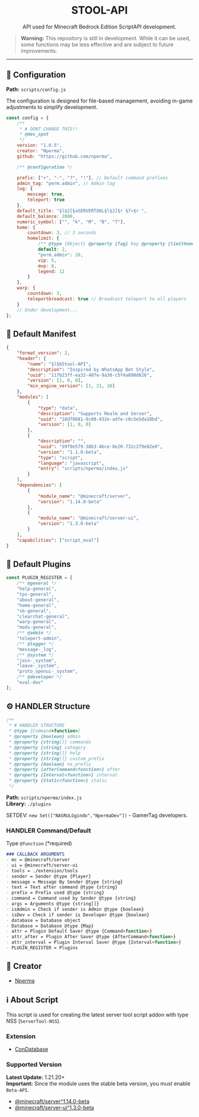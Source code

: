 <h1 align="center">STOOL-API</h1>
<p align="center">API used for Minecraft Bedrock Edition ScriptAPI development.</p>

> **Warning:** This repository is still in development. While it can be used, some functions may be less effective and are subject to future improvements.

---

## 📁 Configuration

**Path:** `scripts/config.js`

The configuration is designed for file-based management, avoiding in-game adjustments to simplify development.

```javascript
const config = {
    /** 
     * # DONT CHANGE THIS!!
     * @dev_spot 
     */
    version: "1.0.5",
    creator: "Nperma",
    github: "https://github.com/nperma",

    /** @configuration */

    prefix: ["+", "-", "?", "!"], // Default command prefixes
    admin_tag: "perm.admin", // Admin tag
    log: {
        message: true,
        teleport: true
    },
    default_title: "§l§2[§aSERVERTOOL§l§2]§r §7»§r ",
    default_balance: 2000,
    numeric_symbol: ["", "k", "M", "B", "T"],
    home: {
        countdown: 3, // 3 seconds
        homelimit: {
            /** @type {Object} @property {Tag} key @property {limithome} value */
            default: 2,
            "perm.admin": 20,
            vip: 5,
            mvp: 8,
            legend: 12
        }
    },
    warp: {
        countdown: 3,
        teleportbroadcast: true // Broadcast teleport to all players
    }
    // Under development...
};
```

## 📝 Default Manifest

```json
{
    "format_version": 2,
    "header": {
        "name": "§l§bStool-API",
        "description": "Inspired by WhatsApp Bot Style",
        "uuid": "117b23ff-ea32-407e-9a30-c5f4a890d626",
        "version": [1, 0, 0],
        "min_engine_version": [1, 21, 20]
    },
    "modules": [
        {
            "type": "data",
            "description": "Supports Realm and Server",
            "uuid": "10d70681-9c08-432e-adfe-c8c5e5da18bd",
            "version": [1, 0, 0]
        },
        {
            "description": "",
            "uuid": "59f9e579-38b3-4bce-8e20-732c2f9e82e0",
            "version": "1.1.0-beta",
            "type": "script",
            "language": "javascript",
            "entry": "scripts/nperma/index.js"
        }
    ],
    "dependencies": [
        {
            "module_name": "@minecraft/server",
            "version": "1.14.0-beta"
        },
        {
            "module_name": "@minecraft/server-ui",
            "version": "1.3.0-beta"
        }
    ],
    "capabilities": ["script_eval"]
}
```

## 🔌 Default Plugins

```javascript
const PLUGIN_REGISTER = [
    /** @general */
    "help-general",
    "tps-general",
    "about-general",
    "home-general",
    "sb-general",
    "clearchat-general",
    "warp-general",
    "mods-general",
    /** @admin */
    "teleport-admin",
    /** @logger */
    "message-_log",
    /** @system */
    "join-_system",
    "leave-_system",
    "proto_openui-_system",
    /** @developer */
    "eval-dev"
];
```

## ⚙️ HANDLER Structure

```javascript
/**
 * # HANDLER STRUCTURE
 * @type {Command<function>}
 * @property {boolean} admin
 * @property {string[]} commands
 * @property {string} category
 * @property {string[]} help
 * @property {string[]} custom_prefix
 * @property {boolean} no_prefix
 * @property {afterCommand<function>} after
 * @property {Interval<function>} interval
 * @property {Static<function>} static
 */
```

**Path:** `scripts/nperma/index.js`  
**Library:** `./plugins`

SETDEV: `new Set(["NASRULGgindo","NpermaDev"])` - GamerTag developers.

### HANDLER Command/Default

Type `@function` (*required)

```markdown
### CALLBACK ARGUMENTS
- mc = @minecraft/server
- ui = @minecraft/server-ui
- tools = ./extension/tools
- sender = Sender @type {Player}
- message = Message By Sender @type {string}
- text = Text after command @type {string}
- prefix = Prefix used @type {string}
- command = Command used by Sender @type {string}
- args = Arguments @type {string[]}
- isAdmin = Check if sender is Admin @type {boolean}
- isDev = Check if sender is Developer @type {boolean}
- database = Database object
- Database = Database @type {Map}
- attr = Plugin Default Saver @type {Command<function>}
- attr_after = Plugin After Saver @type {AfterCommand<function>}
- attr_interval = Plugin Interval Saver @type {Interval<function>}
- PLUGIN_REGISTER = Plugins
```

## 👤 Creator

- [Nperma](https://www.github.com/nperma)

## ℹ️ About Script

This script is used for creating the latest server tool script addon with type NSS (`ServerTool-NSS`).

### Extension

- [ConDatabase](https://github.com/Con-JS-Development/Con-Database)

### Supported Version

**Latest Update:** 1.21.20+  
**Important:** Since the module uses the stable beta version, you must enable `Beta-API`.

- [@minecraft/server^1.14.0-beta](https://jaylydev.github.io/scriptapi-docs/latest/modules/_minecraft_server_1_14_0_beta.html)
- [@minecraft/server-ui^1.3.0-beta](https://jaylydev.github.io/scriptapi-docs/latest/modules/_minecraft_server_ui_1_3_0_beta.html)